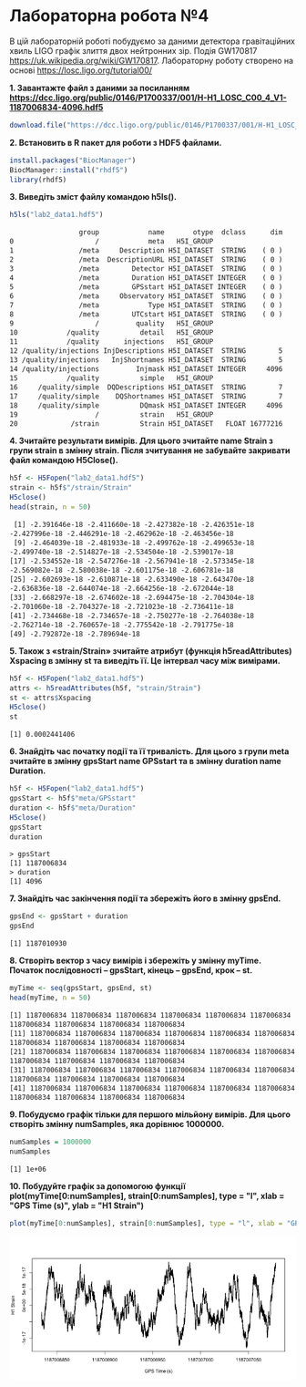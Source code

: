 # Лабораторна робота №4

В цій лабораторній роботі побудуємо за даними детектора гравітаційних хвиль LIGO графік злиття двох нейтронних зір. Подія GW170817 https://uk.wikipedia.org/wiki/GW170817. Лабораторну роботу створено на основі https://losc.ligo.org/tutorial00/

**1. Завантажте файл з даними за посиланням https://dcc.ligo.org/public/0146/P1700337/001/H-H1_LOSC_C00_4_V1-1187006834-4096.hdf5**
```r
download.file("https://dcc.ligo.org/public/0146/P1700337/001/H-H1_LOSC_C00_4_V1-1187006834-4096.hdf5", "lab2_data1.hdf5", "auto", TRUE, mode = "wb")
```

**2. Встановить в R пакет для роботи з HDF5 файлами.**
```r
install.packages("BiocManager") 
BiocManager::install("rhdf5")
library(rhdf5)
```

**3. Виведіть зміст файлу командою h5ls().**
```r
h5ls("lab2_data1.hdf5")
```
```
                 group            name       otype  dclass      dim
0                    /            meta   H5I_GROUP                 
1                /meta     Description H5I_DATASET  STRING    ( 0 )
2                /meta  DescriptionURL H5I_DATASET  STRING    ( 0 )
3                /meta        Detector H5I_DATASET  STRING    ( 0 )
4                /meta        Duration H5I_DATASET INTEGER    ( 0 )
5                /meta        GPSstart H5I_DATASET INTEGER    ( 0 )
6                /meta     Observatory H5I_DATASET  STRING    ( 0 )
7                /meta            Type H5I_DATASET  STRING    ( 0 )
8                /meta        UTCstart H5I_DATASET  STRING    ( 0 )
9                    /         quality   H5I_GROUP                 
10            /quality          detail   H5I_GROUP                 
11            /quality      injections   H5I_GROUP                 
12 /quality/injections InjDescriptions H5I_DATASET  STRING        5
13 /quality/injections   InjShortnames H5I_DATASET  STRING        5
14 /quality/injections         Injmask H5I_DATASET INTEGER     4096
15            /quality          simple   H5I_GROUP                 
16     /quality/simple  DQDescriptions H5I_DATASET  STRING        7
17     /quality/simple    DQShortnames H5I_DATASET  STRING        7
18     /quality/simple          DQmask H5I_DATASET INTEGER     4096
19                   /          strain   H5I_GROUP                 
20             /strain          Strain H5I_DATASET   FLOAT 16777216
```

**4. Зчитайте результати вимірів. Для цього зчитайте name Strain з групи strain в змінну strain. Після зчитування не забувайте закривати файл командою H5Close().**
```r
h5f <- H5Fopen("lab2_data1.hdf5")
strain <- h5f$"/strain/Strain"
H5close()
head(strain, n = 50)
```
```
 [1] -2.391646e-18 -2.411660e-18 -2.427382e-18 -2.426351e-18 -2.427996e-18 -2.446291e-18 -2.462962e-18 -2.463456e-18
 [9] -2.464039e-18 -2.481933e-18 -2.499762e-18 -2.499653e-18 -2.499740e-18 -2.514827e-18 -2.534504e-18 -2.539017e-18
[17] -2.534552e-18 -2.547276e-18 -2.567941e-18 -2.573345e-18 -2.569082e-18 -2.580038e-18 -2.601175e-18 -2.606781e-18
[25] -2.602693e-18 -2.610871e-18 -2.633490e-18 -2.643470e-18 -2.636836e-18 -2.644074e-18 -2.664256e-18 -2.672044e-18
[33] -2.668297e-18 -2.674602e-18 -2.694475e-18 -2.704304e-18 -2.701060e-18 -2.704327e-18 -2.721023e-18 -2.736411e-18
[41] -2.734468e-18 -2.734657e-18 -2.750277e-18 -2.764038e-18 -2.762714e-18 -2.760657e-18 -2.775542e-18 -2.791775e-18
[49] -2.792872e-18 -2.789694e-18
```

**5. Також з «strain/Strain» зчитайте атрибут (функція h5readAttributes) Xspacing в змінну st та виведіть її. Це інтервал часу між вимірами.**
```r
h5f <- H5Fopen("lab2_data1.hdf5")
attrs <- h5readAttributes(h5f, "strain/Strain")
st <- attrs$Xspacing
H5close()
st
```
```
[1] 0.0002441406
```

**6. Знайдіть час початку події та її тривалість. Для цього з групи meta зчитайте в змінну gpsStart name GPSstart та в змінну duration name Duration.**
```r
h5f <- H5Fopen("lab2_data1.hdf5")
gpsStart <- h5f$"meta/GPSstart"
duration <- h5f$"meta/Duration"
H5close()
gpsStart
duration
```
```
> gpsStart
[1] 1187006834
> duration
[1] 4096
```

**7. Знайдіть час закінчення події та збережіть його в змінну gpsEnd.**
```r
gpsEnd <- gpsStart + duration
gpsEnd
```
```
[1] 1187010930
```

**8. Створіть вектор з часу вимірів і збережіть у змінну myTime. Початок послідовності – gpsStart, кінець – gpsEnd, крок – st.**
```r
myTime <- seq(gpsStart, gpsEnd, st)
head(myTime, n = 50)
```
```
[1] 1187006834 1187006834 1187006834 1187006834 1187006834 1187006834 1187006834 1187006834 1187006834 1187006834
[11] 1187006834 1187006834 1187006834 1187006834 1187006834 1187006834 1187006834 1187006834 1187006834 1187006834
[21] 1187006834 1187006834 1187006834 1187006834 1187006834 1187006834 1187006834 1187006834 1187006834 1187006834
[31] 1187006834 1187006834 1187006834 1187006834 1187006834 1187006834 1187006834 1187006834 1187006834 1187006834
[41] 1187006834 1187006834 1187006834 1187006834 1187006834 1187006834 1187006834 1187006834 1187006834 1187006834
```

**9. Побудуємо графік тільки для першого мільйону вимірів. Для цього створіть змінну numSamples, яка дорівнює 1000000.**
```r
numSamples = 1000000
numSamples
```
```
[1] 1e+06
```

**10. Побудуйте графік за допомогою функції plot(myTime[0:numSamples], strain[0:numSamples], type = "l", xlab = "GPS Time (s)", ylab = "H1 Strain")**
```r
plot(myTime[0:numSamples], strain[0:numSamples], type = "l", xlab = "GPS Time (s)", ylab = "H1 Strain")
```
![plot.png](plot.png)
